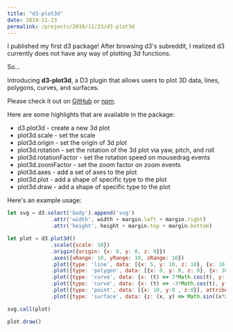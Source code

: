 ```yaml
---
title: "d3-plot3d"
date: 2019-11-23
permalink: /projects/2019/11/23/d3-plot3d
--- 
```


I published my first d3 package! After browsing d3's subreddit, I realized d3 currently does not have any way of plotting 3d functions.

So...

Introducing **d3-plot3d**, a D3 plugin that allows users to plot 3D data, lines, polygons, curves, and surfaces.

Please check it out on [GitHub](https://github.com/vishaalagartha/d3-plot3d) or [npm](https://www.npmjs.com/package/d3-plot3d).

Here are some highlights that are available in the package:
* d3.plot3d - create a new 3d plot
* plot3d.scale - set the scale
* plot3d.origin - set the origin of 3d plot
* plot3d.rotation - set the rotation of the 3d plot via yaw, pitch, and roll
* plot3d.rotationFactor - set the rotation speed on mousedrag events
* plot3d.zoomFactor - set the zoom factor on zoom events
* plot3d.axes - add a set of axes to the plot
* plot3d.plot - add a shape of specific type to the plot
* plot3d.draw - add a shape of specific type to the plot

Here's an example usage:
```javascript
let svg = d3.select('body').append('svg')
              .attr('width', width + margin.left + margin.right)
              .attr('height', height + margin.top + margin.bottom)

let plot = d3.plot3d()
              .scale({scale: 10})
              .origin({origin: {x: 0, y: 0, z: 0}})
              .axes({xRange: 10, yRange: 10, zRange: 10})
              .plot({type: 'line', data: [{x: 5, y: 10, z: 10}, {x: 10, y: 15, z: 10}], attributes: {stroke: 'purple'}}) 
              .plot({type: 'polygon', data: [{x: 0, y: 0, z: 0}, {x: 10, y: 10, z: 10}, {x: 0, y: 10, z: 0}], attributes: {fill: 'orange'}}) 
              .plot({type: 'curve', data: {x: (t) => 3*Math.cos(t), y: (t) => 3*Math.sin(t), z: (t) => t, tMin: -10, tMax: 10, tStep: 0.1}, attributes: {stroke: 'brown'}})
              .plot({type: 'curve', data: {x: (t) => -3*Math.cos(t), y: (t) => 3*Math.sin(t), z: (t) => t, tMin: -10, tMax: 10, tStep: 0.1}, attributes: {stroke: 'maroon'}})
              .plot({type: 'point', data: [{x: 10, y:0 , z:0}], attributes: {stroke: 'maroon'}})
              .plot({type: 'surface', data: {z: (x, y) => Math.sin((x*x+y*y))}, attributes: {fill: 'purple'}})

svg.call(plot)

plot.draw()
```
